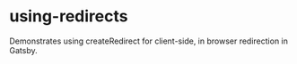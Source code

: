 # using-redirects

Demonstrates using createRedirect for client-side, in browser redirection in Gatsby.